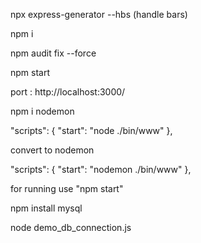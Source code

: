 npx express-generator --hbs (handle bars)

npm i

npm audit fix --force

npm start

port : http://localhost:3000/

npm i nodemon

"scripts": {
    "start": "node ./bin/www"
  },

  convert to nodemon

"scripts": {
    "start": "nodemon ./bin/www"
  },


  for running use "npm start"

  npm install mysql

  node demo_db_connection.js